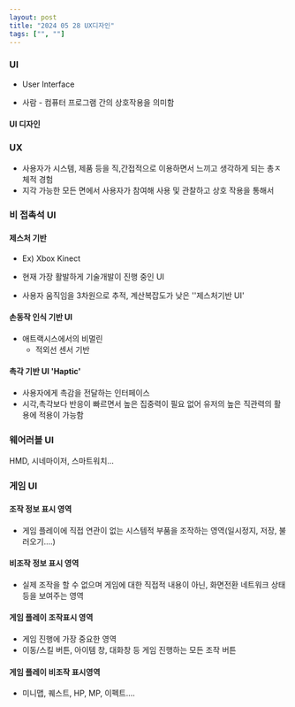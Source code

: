 ```yaml
---
layout: post
title: "2024 05 28 UX디자인"
tags: ["", ""]
---
```


### UI

- User Interface

- 사람 - 컴퓨터 프로그램 간의 상호작용을 의미함

#### UI 디자인



### UX

- 사용자가 시스템, 제품 등을 직,간접적으로 이용하면서 느끼고 생각하게 되는 총ㅈ체적 경험
- 지각 가능한 모든 면에서 사용자가 참여해 사용 및 관찰하고 상호 작용을 통해서 



### 비 접촉석 UI

#### 제스처 기반

- Ex) Xbox Kinect

- 현재 가장 활발하게 기술개발이 진행 중인 UI

- 사용자 움직임을 3차원으로 추적, 계산복잡도가 낮은 ''제스처기반 UI'

#### 손동작 인식 기반 UI

- 애트랙시스에서의 비멀린
  - 적외선 센서 기반

#### 촉각 기반 UI 'Haptic'

- 사용자에게 촉감을 전달하는 인터페이스
- 시각,촉각보다 반응이 빠르면서 높은 집중력이 필요 없어 유저의 높은 직관력의 활용에 적용이 가능함

### 웨어러블 UI

HMD, 시네마이저, 스마트워치...



### 게임 UI

#### 조작 정보 표시 영역

- 게임 플레이에 직접 연관이 없는 시스템적 부품을 조작하는 영역(일시정지, 저장, 불러오기....)

#### 비조작 정보 표시 영역

- 실제 조작을 할 수 없으며 게임에 대한 직접적 내용이 아닌, 화면전환 네트워크 상태 등을 보여주는 영역

#### 게임 플레이 조작표시 영역

- 게임 진행에 가장 중요한 영역
- 이동/스킬 버튼, 아이템 창, 대화창 등 게임 진행하는 모든 조작 버튼

#### 게임 플레이 비조작 표시영역

- 미니맵, 퀘스트, HP, MP, 이펙트....